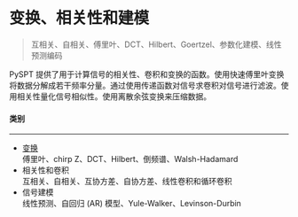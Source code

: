 # 变换、相关性和建模
> 互相关、自相关、傅里叶、DCT、Hilbert、Goertzel、参数化建模、线性预测编码

PySPT 提供了用于计算信号的相关性、卷积和变换的函数。使用快速傅里叶变换将数据分解成若干频率分量。通过使用传递函数对信号求卷积对信号进行滤波。使用相关性量化信号相似性。使用离散余弦变换来压缩数据。
#### 类别
***
- [变换](变换.md)  
傅里叶、chirp Z、DCT、Hilbert、倒频谱、Walsh-Hadamard  
- 相关性和卷积  
互相关、自相关、互协方差、自协方差、线性卷积和循环卷积
- 信号建模  
线性预测、自回归 (AR) 模型、Yule-Walker、Levinson-Durbin
